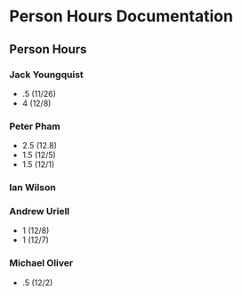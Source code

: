 # Person Hours Documentation

## Person Hours

### Jack Youngquist

- .5 (11/26)
- 4 (12/8)


### Peter Pham

- 2.5 (12.8)
- 1.5 (12/5)
- 1.5 (12/1)

### Ian Wilson



### Andrew Uriell

- 1 (12/8)
- 1 (12/7)

### Michael Oliver
 - .5 (12/2)
